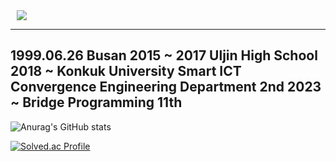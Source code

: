 <!--
**soonsoo3595/soonsoo3595** is a ✨ _special_ ✨ repository because its `README.md` (this file) appears on your GitHub profile.

Here are some ideas to get you started:

- 🔭 I’m currently working on ...
- 🌱 I’m currently learning ...
- 👯 I’m looking to collaborate on ...
- 🤔 I’m looking for help with ...
- 💬 Ask me about ...
- 📫 How to reach me: ...
- 😄 Pronouns: ...
- ⚡ Fun fact: ...
-->

<a href="https://instagram.com/hi_hhoon">
    <img 
        src="http://img.shields.io/badge/-Instagram-black?style=flat&logo=Instagram&link=https://instagram.com/hi_hhoon/"
        style="height : auto; margin-left : 10px; margin-right : 10px;"/>
</a>

------------------------------
1999.06.26 Busan
2015 ~ 2017 Uljin High School
2018 ~      Konkuk University Smart ICT Convergence Engineering Department 2nd
2023 ~      Bridge Programming 11th
------------------------------

![Anurag's GitHub stats](https://github-readme-stats.vercel.app/api?username=soonsoo3595&show_icons=true&theme=radical)

[![Solved.ac Profile](http://mazassumnida.wtf/api/v2/generate_badge?boj=soonsoo3595)](https://solved.ac/soonsoo3595/)
